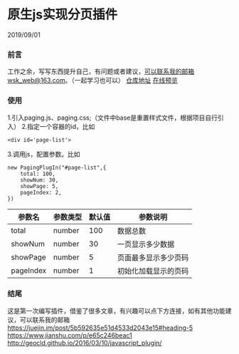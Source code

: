 # 原生js实现分页插件
2019/09/01

### 前言

工作之余，写写东西提升自己，有问题或者建议，可以联系我的邮箱wsk_web@163.com。（一起学习也可以）
[仓库地址](http:)
[在线预览](jjj)

### 使用

1.引入paging.js、paging.css;（文件中base是重置样式文件，根据项目自行引入）
2.指定一个容器的id，比如

``` 
<div id='page-list'>
```
3.调用js，配置参数。比如

``` 
new PagingPlugIn("#page-list",{
	total: 100, 
	showNum: 30, 
	showPage: 5, 
	pageIndex: 2, 
})
```
| 参数名    | 参数类型 | 默认值 | 参数说明             |
| --------- | -------- | ------ | -------------------- |
| total     | number   | 100    | 数据总数             |
| showNum   | number   |    30   | 一页显示多少数据     |
| showPage  | number   |     5   | 页面最多显示多少页码 |
| pageIndex | number   |     1   | 初始化加载显示的页码 |

### 结尾

这是第一次编写插件，借鉴了很多文章，有兴趣可以点下方连接，如有其他功能建议，可以联系我的邮箱
https://juejin.im/post/5b592635e51d4533d2043e15#heading-5
https://www.jianshu.com/p/e65c246beac1
http://geocld.github.io/2016/03/10/javascript_plugin/
